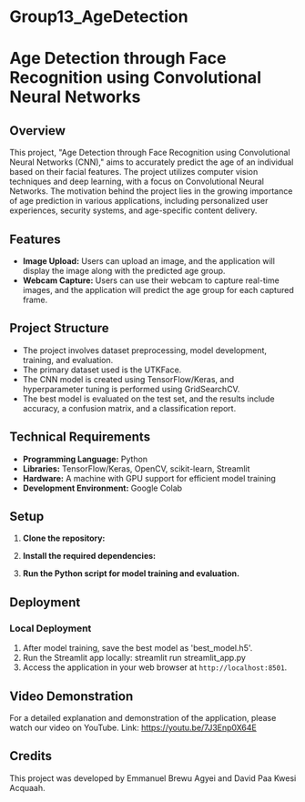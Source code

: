 # Group13_AgeDetection

# Age Detection through Face Recognition using Convolutional Neural Networks

## Overview

This project, "Age Detection through Face Recognition using Convolutional Neural Networks (CNN)," aims to accurately predict the age of an individual based on their facial features. The project utilizes computer vision techniques and deep learning, with a focus on Convolutional Neural Networks. The motivation behind the project lies in the growing importance of age prediction in various applications, including personalized user experiences, security systems, and age-specific content delivery.

## Features

- **Image Upload:** Users can upload an image, and the application will display the image along with the predicted age group.
- **Webcam Capture:** Users can use their webcam to capture real-time images, and the application will predict the age group for each captured frame.

## Project Structure

- The project involves dataset preprocessing, model development, training, and evaluation.
- The primary dataset used is the UTKFace.
- The CNN model is created using TensorFlow/Keras, and hyperparameter tuning is performed using GridSearchCV.
- The best model is evaluated on the test set, and the results include accuracy, a confusion matrix, and a classification report.

## Technical Requirements

- **Programming Language:** Python
- **Libraries:** TensorFlow/Keras, OpenCV, scikit-learn, Streamlit
- **Hardware:** A machine with GPU support for efficient model training
- **Development Environment:** Google Colab

## Setup

1. **Clone the repository:**

2. **Install the required dependencies:**

3. **Run the Python script for model training and evaluation.**

## Deployment

### Local Deployment

1. After model training, save the best model as 'best_model.h5'.
2. Run the Streamlit app locally: streamlit run streamlit_app.py
3. Access the application in your web browser at `http://localhost:8501`.

## Video Demonstration

For a detailed explanation and demonstration of the application, please watch our video on YouTube. Link: https://youtu.be/7J3Enp0X64E 

## Credits

This project was developed by Emmanuel Brewu Agyei and David Paa Kwesi Acquaah.
